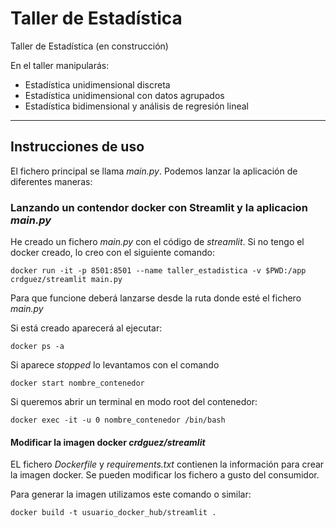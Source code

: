# Taller de Estadística
Taller de Estadística (en construcción)

En el taller manipularás:

* Estadística unidimensional discreta
* Estadística unidimensional con datos agrupados
* Estadística bidimensional y análisis de regresión lineal

---

## Instrucciones de uso

El fichero principal se llama *main.py*. Podemos lanzar la aplicación de diferentes maneras:

### Lanzando un contendor docker con Streamlit y la aplicacion *main.py*

He creado un fichero *main.py* con el código de *streamlit*. Si no tengo el docker creado, lo creo con el siguiente comando:

```
docker run -it -p 8501:8501 --name taller_estadistica -v $PWD:/app crdguez/streamlit main.py
```

Para que funcione deberá lanzarse desde la ruta donde esté el fichero *main.py*

Si está creado aparecerá al ejecutar:

```
docker ps -a
```

Si aparece *stopped* lo levantamos con el comando

```
docker start nombre_contenedor
```
Si queremos abrir un terminal en modo root del contenedor:

```
docker exec -it -u 0 nombre_contenedor /bin/bash
```



#### Modificar la imagen docker *crdguez/streamlit*

EL fichero *Dockerfile* y *requirements.txt* contienen la información para crear la imagen docker. Se pueden modificar los fichero a gusto del consumidor.

Para generar la imagen utilizamos este comando o similar:

```
docker build -t usuario_docker_hub/streamlit .
```

